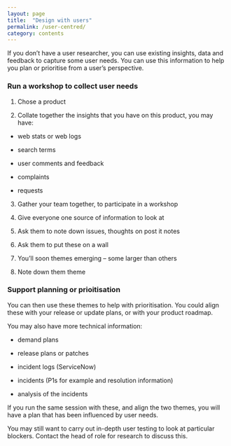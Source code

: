 ```yaml
---
layout: page
title:  "Design with users"
permalink: /user-centred/
category: contents
---
```



If you don’t have a user researcher, you can use existing insights, data and feedback to capture some user needs. 
You can use this information to help you plan or prioritise from a user’s perspective. 

### Run a workshop to collect user needs

1. Chose a product  

2. Collate together the insights that you have on this product, you may have: 

* web stats or web logs 

* search terms 

* user comments and feedback 

* complaints 

* requests 
  

3. Gather your team together, to participate in a workshop 

4. Give everyone one source of information to look at 

5. Ask them to note down issues, thoughts on post it notes 

6. Ask them to put these on a wall 

7. You’ll soon themes emerging – some larger than others 

8. Note down them theme

### Support planning or prioitisation

You can then use these themes to help with prioritisation. You could align these with your release or update plans, or with your product roadmap.  

You may also have more technical information: 

* demand plans 

* release plans or patches 

* incident logs (ServiceNow) 

* incidents (P1s for example and resolution information) 

* analysis of the incidents  


If you run the same session with these, and align the two themes, you will have a plan that has been influenced by user needs. 


You may still want to carry out in-depth user testing to look at particular blockers. Contact the head of role for research to discuss this. 
 

